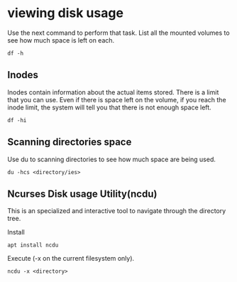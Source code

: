 # viewing disk usage

Use the next command to perform that task. List all the mounted volumes to see how much space is left on each.

    df -h

## Inodes

Inodes contain information about the actual items stored. There is a limit that you can use. Even if there is space left on the volume, if you reach the inode limit, the system will tell you that there is  not enough space left.

    df -hi

## Scanning directories space

Use du to scanning directories to see how much space are being used.

    du -hcs <directory/ies>

## Ncurses Disk usage Utility(ncdu)

This is an specialized and interactive tool to navigate through the directory tree.

Install

    apt install ncdu

Execute (-x on the current filesystem only).

    ncdu -x <directory>